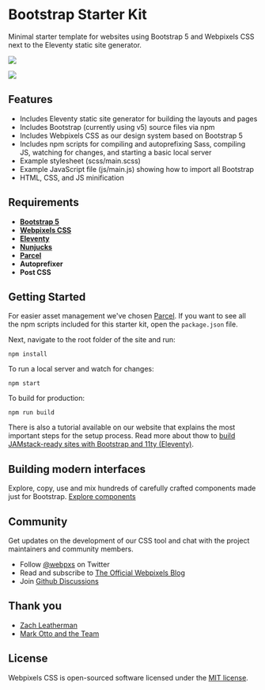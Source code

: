 # Bootstrap Starter Kit

Minimal starter template for websites using Bootstrap 5 and Webpixels CSS next to the Eleventy static site generator.

[<img src="https://www.netlify.com/img/deploy/button.svg" />](https://app.netlify.com/start/deploy?repository=https://github.com/webpixels/bootstrap-starter-kit)

<p><a href="https://bootstrap-starter-kit.webpixels.work/" target="_blank"><img src="https://webpixels.s3.eu-central-1.amazonaws.com/public/github/products/bootstrap-starter-kit.png" ></a></p>

## Features

* Includes Eleventy static site generator for building the layouts and pages
* Includes Bootstrap (currently using v5) source files via npm
* Includes Webpixels CSS as our design system based on Bootstrap 5
* Includes npm scripts for compiling and autoprefixing Sass, compiling JS, watching for changes, and starting a basic local server
* Example stylesheet (scss/main.scss)
* Example JavaScript file (js/main.js) showing how to import all Bootstrap
* HTML, CSS, and JS minification

## Requirements

* [**Bootstrap 5**](https://getbootstrap.com/docs)
* [**Webpixels CSS**](https://webpixels.io/docs/css/)
* [**Eleventy**](https://www.11ty.dev/docs/)
* [**Nunjucks**](https://mozilla.github.io/nunjucks/templating.html)
* [**Parcel**](https://parceljs.org/docs/)
* **Autoprefixer**
* **Post CSS**

## Getting Started

For easier asset management we've chosen [Parcel](https://parceljs.org/). If you want to see all the npm scripts included for this starter kit, open the `package.json` file.

Next, navigate to the root folder of the site and run:

```
npm install
```

To run a local server and watch for changes:

```
npm start
```

To build for production:

```
npm run build
```

There is also a tutorial available on our website that explains the most important steps for the setup process. Read more about thow to [build JAMstack-ready sites with Bootstrap and 11ty (Eleventy)](https://webpixels.io/blog/how-to-get-started-with-bootstrap-and-eleventy).

## Building modern interfaces

Explore, copy, use and mix hundreds of carefully crafted components made just for Bootstrap. [Explore components](https://webpixels.io/components)

## Community

Get updates on the development of our CSS tool and chat with the project maintainers and community members.

- Follow [@webpxs](https://twitter.com/intent/user?screen_name=webpxs) on Twitter
- Read and subscribe to [The Official Webpixels Blog](https://webpixels.io/blog)
- Join [Github Discussions](https://github.com/webpixels/css/discussions)

## Thank you

* [Zach Leatherman](https://11ty.dev)
* [Mark Otto and the Team](https://github.com/twbs/bootstrap)

## License

Webpixels CSS is open-sourced software licensed under the [MIT license](https://github.com/webpixels/css/blob/master/LICENSE).
